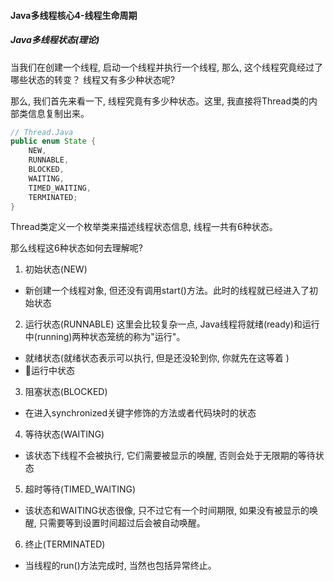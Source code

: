 #### Java多线程核心4-线程生命周期

##### Java多线程状态(理论)
当我们在创建一个线程, 启动一个线程并执行一个线程, 那么, 这个线程究竟经过了哪些状态的转变？
线程又有多少种状态呢?

那么, 我们首先来看一下, 线程究竟有多少种状态。这里, 我直接将Thread类的内部类信息复制出来。

```java
// Thread.Java
public enum State {
    NEW,
    RUNNABLE,
    BLOCKED,
    WAITING,
    TIMED_WAITING,
    TERMINATED;
}
```

Thread类定义一个枚举类来描述线程状态信息, 线程一共有6种状态。

那么线程这6种状态如何去理解呢?

1. 初始状态(NEW)
  - 新创建一个线程对象, 但还没有调用start()方法。此时的线程就已经进入了初始状态

2. 运行状态(RUNNABLE)
这里会比较复杂一点, Java线程将就绪(ready)和运行中(running)两种状态笼统的称为"运行"。
  - 就绪状态(就绪状态表示可以执行, 但是还没轮到你, 你就先在这等着 )
  - 运行中状态

3. 阻塞状态(BLOCKED)
  - 在进入synchronized关键字修饰的方法或者代码块时的状态

4. 等待状态(WAITING)
  - 该状态下线程不会被执行, 它们需要被显示的唤醒, 否则会处于无限期的等待状态

5. 超时等待(TIMED_WAITING)
  - 该状态和WAITING状态很像, 只不过它有一个时间期限, 如果没有被显示的唤醒, 只需要等到设置时间超过后会被自动唤醒。

6. 终止(TERMINATED)
  - 当线程的run()方法完成时, 当然也包括异常终止。
